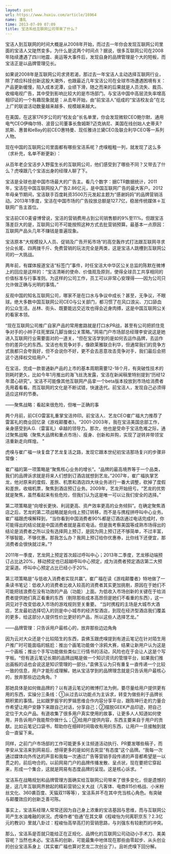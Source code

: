 ```yaml
---
layout: post
url: https://www.huxiu.com/article/16964
name: 潘乱
time: 2013-07-09 07:09
title: 宝洁系给互联网公司带来了什么？
---
```

宝洁人到互联网的时间大概是从2008年开始，而过去一年你会发现互联网公司里面的宝洁人又陡然变多。为什么是这两个时间点？据说，很多互联网公司在2008年陆续遭遇了四川地震、奥运等大事件后，发现自身的品牌管理是个大的短板，而宝洁正是以品牌管理见长。

如果说2008年是互联网公司求贤若渴，那过去一年宝洁人主动选择互联网行业，除了顺应科技创新这股大潮外，也跟最近几年宝洁公司在全球市场遭遇困境有关：产品更新缓慢，陷入成本泥潭，业绩下滑，随之而来的后果就是人员流失、裁员、收缩电视广告，其中受到影响比较大的是市场部门。与宝洁中国中高层流失率增高相印证的一个有趣现象就是：从去年开始，由“前宝洁人”组成的“宝洁校友会”在北上广的联谊活动数量越来越多、规模越来越大。

在美国，在这家176岁公司的“校友会”长名单里，你会发现微软CEO鲍尔默、通用电气CEO伊梅尔特、波音公司董事长詹姆斯?迈克纳尼、美国在线创始人史蒂夫?凯斯、惠普和eBay的前CEO惠特曼、现任雅诗兰黛CEO及联合利华CEO等一系列人物。

现在中国的互联网公司里面都有哪些宝洁系呢？虎嗅粗粗一列，就发现了这么多（求补充，名单不断更新）：

从百年老企宝洁步入野蛮生长的互联网公司，他们感受到了哪些不同？又带去了什么？虎嗅跟几个宝洁出身的经理人聊了下。

宝洁是全球也是中国市场最大的广告主。看几个数字：据CTR数据统计，2011年，宝洁在中国互联网投入广告2.86亿元，是中国互联网广告的最大客户。2012年母亲节期间，宝洁联手百度耗资3500万元发起主题为“感谢妈妈”的品牌营销活动。2013年1季度，宝洁在中国市场的广告投放总额是127.7亿，稳居传统媒体＋互联网广告主首位。

宝洁前CEO麦睿博曾说，宝洁的营销费用占到公司销售额的9%至11%。但跟宝洁落差巨大的是，互联网公司不可能按照这种方式去批营销预算。最基本一点原因：互联网产品头几年不赚钱是普遍现象。

宝洁原本“大规模投入人员、促销及广告开拓市场”的高空轰炸式打法跟互联网寻求分众长尾、四两拨千斤、免费营销的玩法完全是两类，这是宝洁人跳槽到互联网公司的一大挑战。

两年前，有媒体报道宝洁“标签门”事件，时任宝洁大中华区公关总监的陈默在微博上的回应是这样的：“宝洁清晰的使命、价值观及原则，使得全球员工共享相同的价值标准与行事准则。为这样的公司工作，员工可以非常心安理得——因为公司只允许做正确与光明的事情。”

反观中国的知名互联网公司，哪家不是在口水与争议中成长？甚至，无争议，不眼球。绝大多数中国互联网公司CEO与公关部门，都习惯了在风口浪尖、刀口舔血的公众生活。丛林、街头、既要能远交近攻也得会近身肉搏，这是中国互联网公关的看家本领。

“现在互联网公司推广自家产品的常用套路就是打口水PR战，甚至有公司把抓住竞争对手的小辫子往死里踩几脚当做公关策略。”网易门户市场部总经理李安说这是她进入互联网行业需要面对的一道关，“但在宝洁学到的是如何去运作品牌，去运作你的差异化的东西。宝洁也有竞争对手，像欧莱雅联合利华，但通常我们的竞争方式我都只会夸我好，但不会说你不好，更不会去恶意攻击竞争对手，我们最后会把这个选择权交给用户。”

在宝洁，完成一款普通新产品的上市的基本周期需要12-18个月，有突破性技术的则耗时更久，比如今年1月推出的海飞丝洗发露，宝洁在新闻稿里特别提到“历经12年潜心研究”。宝洁不可能像其他互联网产品拿一个beta版本投放到市场给消费者先用着看看。而互联网的文化是不断试错，快速迭代。前宝洁人，发现自己必须得适应这样的节奏。

——聚焦战略：看起来很危险，但唯一正确的事

两个月前，前CEO雷富礼重掌宝洁帅印。前宝洁人、艺龙CEO崔广福大力推荐了雷富礼的商业回忆录《游戏颠覆者》。“2001-2003年，我在宝洁美国总部工作，亲身感受到A.G.（雷富礼）卓越的领导力。那次，他也是受命于宝洁危难之际，通过聚焦战略（聚焦大品牌和重点市场）、瘦身、创新和并购，实现了逆转并带领宝洁重新走向辉煌。 ”

虎嗅与崔广福一块复盘了艺龙复活之路，发现它跟本世纪初宝洁那场复兴的步骤非常像：

崔广福的第一项策略是“聚焦核心业务的增长”。“品牌的最高境界等于一个品类，我们的品牌诉求就是将来人们想到订酒店就想到艺龙。”2007年，崔广福执掌艺龙，他对原来的度假、差旅、机票和酒店四大块业务进行一番大调整，砍掉了度假和差旅，收缩机票，聚焦到酒店预订业务。2009年，艺龙开始扭亏。“艺龙的优势就是聚焦，虽然看起来有些危险，但我们认为这是唯一可以让我们安全的选择。”

第二项策略是“向增长更快、利润更高、资产效率更高的业务倾斜”。在确定聚焦酒店之后，艺龙的第二项战略就是向线上预订转移，而不是与携程拼呼叫中心业务。崔广福跟虎嗅解释到，“当你看到中国消费者90%都是订酒店通过电话完成时，你可能得出的结论就是中国消费者就是喜欢电话。但是我考察美国等成熟市场得出的结论是消费者之所以没有选择网上预订，是因为网上预订还不够简单，不过丰富，不够智能，不够优惠。那我怎么办？我网上预订给你优惠券，比你线下还便宜，那消费者会很快就过来。”?

2011年一季度，艺龙网上预定首次超过呼叫中心；2013年二季度，艺龙移动端预订占比达20%，移动预定也已超越呼叫中心预定，成为消费者预定酒店第二大预定渠道。呼叫中心预定占比已经小于20%。

第三项策略是“与低收入消费者实现共赢”。崔广福在读《游戏颠覆者》特地做了一条读书笔记：低收入的消费者比收入较高的消费者其实更加挑剔，原因在于她们不可能把钱浪费在没有功效的产品（功能）上面。为低收入市场创新的关键在于给消费者提供她们真正看重的东西（剔除那些成本高昂但是她们不看重的东西），这一洞见对于改变低收入市场的游戏规则至关重要。 “当时携程的主场是大城市大酒店，艺龙最初选择切入的则是中小城市的经济型酒店，到现在经济型酒店我们覆盖的更多，给这部分人提供性价比更好的产品，所以这些人选择艺龙。”

——品牌管理：只告诉用户最核心的，放弃那些边边角角

因为云对大众还是个比较陌生的东西，袁佛玉跟虎嗅提到有道云笔记在针对陌生用户推广时可能面临的尴尬：推出个画笔功能做个涂鸦大赛，结果让新用户认为这是一个画板；推出个手写功能做些类似三行情书的活动，风险也在于会让人这是个写字板。“但有道云笔记长期的品牌战略是做一个知识资讯的管理平台，如果我们推出画板的话也会说这是知识管理的一部分。”袁佛玉认为只有重复一直传递一个比较一致的信息，用户才能形成理解。她从宝洁学到的品牌理念就是只告诉用户最核心的，放弃那些边边角角。?

那她具体是如何做品牌的？以有道云笔记的微博打法为例，要尽量给用户提供更有用的东西，实操分三条线：①从过去以功能点为主诉求，转变为做些利于品牌长期积累的事情。比如跟罗振宇的罗辑思维合作内容分享平台，跟陈坤行走的力量合作希望让用户安静下来跟自己对话，分享自己；②摆脱GEEK产品印迹，把自己定位于大众产品。有道收集了很多用户真实使用的故事，让更多人人知道如何使用，并告诉用户我能帮你做什么；③给用户提供内容，东西主要来自于用户的贡献。比如云笔记口袋书，帮助你在细碎时间吸收有用的东西，让用户一旦接触到就会一直留下来。

同样，之前门户市场部的工作可能更多关注频道活动执行、PR要发哪些稿子，而李安从宝洁来到网易后，想得更多的是如何去突显“有态度”这个品牌。“我每一次通过媒体向外传达的声音和我每一次通过广告等营销手段传递的声音都希望是一以贯之的，前后吻合的。以前网易门户的品牌传播发散、呈点状，现在要把它穿起来，形成一个集合，这就是网易有态度品牌的呈现。这是核心诉求。 ”

宝洁系在战略规划和品牌管理方面确实给互联网公司带来了很多变化，但是遗憾的是，这几年互联网界掀起的精彩营销公关大战（凡客体、电商815价格战、小米粉丝文化、360袭百度、天猫双11等等），宝洁系并不在其中充当核心角色。有突破与颠覆效应的创新乏善可陈。

事实上，宝洁系经理人常常还因为自己身上浓重的宝洁基因与思维，而与互联网公司产生水油难融的状况。虎嗅作者“伯通”在其文章《程峻怡为何离职京东？2.3亿元的教训》里就八卦过：程峻怡高举高打的营销思路，与刘强东有较剧烈的冲突。

那么，宝洁系是否就只能给正在正规化、品牌化的互联网公司动动小手术刀、美美容呢？当然也未必。宝洁系的创新，可能最集中地体现在那些由零起步、从头创业的创业宝洁系身上（其实崔广福也算对艺龙二次创业了）。且听虎嗅下回分解。

